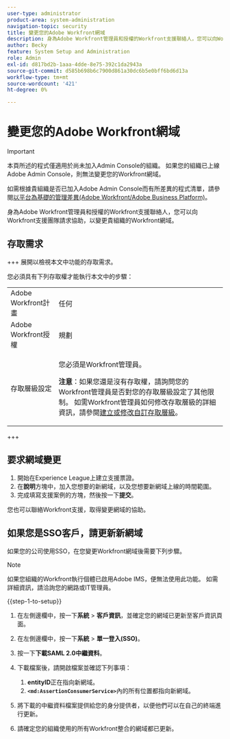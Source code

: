 ```yaml
---
user-type: administrator
product-area: system-administration
navigation-topic: security
title: 變更您的Adobe Workfront網域
description: 身為Adobe Workfront管理員和授權的Workfront支援聯絡人，您可以向Workfront支援團隊請求協助，以變更貴組織的Workfront網域。
author: Becky
feature: System Setup and Administration
role: Admin
exl-id: d817bd2b-1aaa-4dde-8e75-392c1da2943a
source-git-commit: d585b698b6c7900d861a30dc6b5e0bff6bd6d13a
workflow-type: tm+mt
source-wordcount: '421'
ht-degree: 0%

---
```


# 變更您的Adobe Workfront網域

>[!IMPORTANT]
>
>本頁所述的程式僅適用於尚未加入Admin Console的組織。 如果您的組織已上線Adobe Admin Console，則無法變更您的Workfront網域。
>
>如需根據貴組織是否已加入Adobe Admin Console而有所差異的程式清單，請參閱[以平台為基礎的管理差異(Adobe Workfront/Adobe Business Platform)](../../../administration-and-setup/get-started-wf-administration/actions-in-admin-console.md)。

身為Adobe Workfront管理員和授權的Workfront支援聯絡人，您可以向Workfront支援團隊請求協助，以變更貴組織的Workfront網域。

## 存取需求

+++ 展開以檢視本文中功能的存取需求。

您必須具有下列存取權才能執行本文中的步驟：

<table style="table-layout:auto"> 
 <col> 
 <col> 
 <tbody> 
  <tr> 
   <td role="rowheader">Adobe Workfront計畫</td> 
   <td>任何</td> 
  </tr> 
  <tr> 
   <td role="rowheader">Adobe Workfront授權</td> 
   <td>規劃</td> 
  </tr> 
  <tr> 
   <td role="rowheader">存取層級設定</td> 
   <td> <p>您必須是Workfront管理員。</p> <p><b>注意</b>：如果您還是沒有存取權，請詢問您的Workfront管理員是否對您的存取層級設定了其他限制。 如需Workfront管理員如何修改存取層級的詳細資訊，請參閱<a href="../../../administration-and-setup/add-users/configure-and-grant-access/create-modify-access-levels.md" class="MCXref xref">建立或修改自訂存取層級</a>。</p> </td> 
  </tr> 
 </tbody> 
</table>

+++

## 要求網域變更

1. 開始在Experience League上建立支援票證。
1. 在&#x200B;**說明**&#x200B;方塊中，加入您想要的新網域，以及您想要新網域上線的時間範圍。
1. 完成填寫支援案例的方塊，然後按一下&#x200B;**提交**。

您也可以聯絡Workfront支援，取得變更網域的協助。

## 如果您是SSO客戶，請更新新網域

如果您的公司使用SSO，在您變更Workfront網域後需要下列步驟。

>[!NOTE]
>
>如果您組織的Workfront執行個體已啟用Adobe IMS，便無法使用此功能。 如需詳細資訊，請洽詢您的網路或IT管理員。

{{step-1-to-setup}}

1. 在左側邊欄中，按一下&#x200B;**系統** > **客戶資訊**，並確定您的網域已更新至客戶資訊頁面。

1. 在左側邊欄中，按一下&#x200B;**系統** > **單一登入(SSO)**。

1. 按一下&#x200B;**下載SAML 2.0中繼資料**。
1. 下載檔案後，請開啟檔案並確認下列事項：

   1. **entityID**&#x200B;正在指向新網域。
   1. **`<md:AssertionConsumerService>`**&#x200B;內的所有位置都指向新網域。

1. 將下載的中繼資料檔案提供給您的身分提供者，以便他們可以在自己的終端進行更新。
1. 請確定您的組織使用的所有Workfront整合的網域都已更新。
